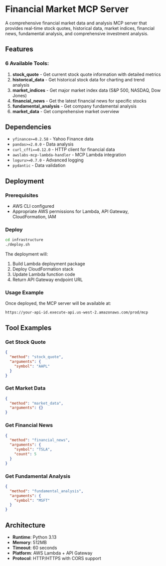 # Financial Market MCP Server

A comprehensive financial market data and analysis MCP server that provides real-time stock quotes, historical data, market indices, financial news, fundamental analysis, and comprehensive investment analysis.

## Features

### 6 Available Tools:

1. **stock_quote** - Get current stock quote information with detailed metrics
2. **historical_data** - Get historical stock data for charting and trend analysis  
3. **market_indices** - Get major market index data (S&P 500, NASDAQ, Dow Jones)
4. **financial_news** - Get the latest financial news for specific stocks
5. **fundamental_analysis** - Get company fundamental analysis
6. **market_data** - Get comprehensive market overview

## Dependencies

- `yfinance>=0.2.58` - Yahoo Finance data
- `pandas>=2.0.0` - Data analysis
- `curl_cffi==0.12.0` - HTTP client for financial data
- `awslabs-mcp-lambda-handler` - MCP Lambda integration
- `loguru>=0.7.0` - Advanced logging
- `pydantic` - Data validation

## Deployment

### Prerequisites
- AWS CLI configured
- Appropriate AWS permissions for Lambda, API Gateway, CloudFormation, IAM

### Deploy
```bash
cd infrastructure
./deploy.sh
```

The deployment will:
1. Build Lambda deployment package
2. Deploy CloudFormation stack
3. Update Lambda function code
4. Return API Gateway endpoint URL

### Usage Example
Once deployed, the MCP server will be available at:
```
https://your-api-id.execute-api.us-west-2.amazonaws.com/prod/mcp
```

## Tool Examples

### Get Stock Quote
```json
{
  "method": "stock_quote",
  "arguments": {
    "symbol": "AAPL"
  }
}
```

### Get Market Data
```json
{
  "method": "market_data",
  "arguments": {}
}
```

### Get Financial News
```json
{
  "method": "financial_news", 
  "arguments": {
    "symbol": "TSLA",
    "count": 5
  }
}
```

### Get Fundamental Analysis
```json
{
  "method": "fundamental_analysis",
  "arguments": {
    "symbol": "MSFT"
  }
}
```

## Architecture

- **Runtime**: Python 3.13
- **Memory**: 512MB
- **Timeout**: 60 seconds
- **Platform**: AWS Lambda + API Gateway
- **Protocol**: HTTP/HTTPS with CORS support